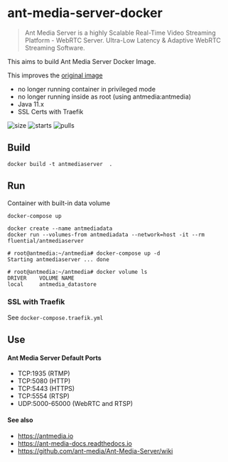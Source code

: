 # ant-media-server-docker

> Ant Media Server is a highly Scalable Real-Time Video Streaming Platform - WebRTC Server. Ultra-Low Latency & Adaptive WebRTC Streaming Software.

This aims to build Ant Media Server Docker Image.

This improves the [original image](https://github.com/ant-media/Ant-Media-Server/wiki/Building-and-Running-Docker-Container-for-Ant-Media-Server)
  - no longer running container in privileged mode
  - no longer running inside as root (using antmedia:antmedia)
  - Java 11.x
  - SSL Certs with Traefik

![size](https://badgen.net/docker/size/fluential/antmediaserver) ![starts](https://badgen.net/docker/stars/fluential/antmediaserver?icon=docker&label=stars) ![pulls](https://badgen.net/docker/pulls/fluential/antmediaserver)

## Build

```
docker build -t antmediaserver  .
```

## Run

Container with built-in data volume

```
docker-compose up
```

```
docker create --name antmediadata
docker run --volumes-from antmediadata --network=host -it --rm fluential/antmediaserver

# root@antmedia:~/antmedia# docker-compose up -d
Starting antmediaserver ... done

# root@antmedia:~/antmedia# docker volume ls
DRIVER    VOLUME NAME
local     antmedia_datastore
```

### SSL with Traefik

See `docker-compose.traefik.yml`

## Use

#### Ant Media Server Default Ports
  - TCP:1935 (RTMP)
  - TCP:5080 (HTTP)
  - TCP:5443 (HTTPS)
  - TCP:5554 (RTSP)
  - UDP:5000-65000 (WebRTC and RTSP)


#### See also
* https://antmedia.io
* https://ant-media-docs.readthedocs.io
* https://github.com/ant-media/Ant-Media-Server/wiki


